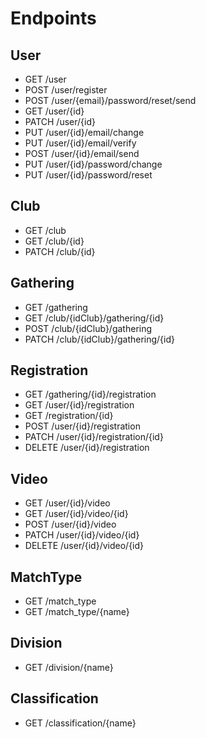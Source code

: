 # Endpoints

## User
- GET /user
- POST /user/register
- POST /user/{email}/password/reset/send
- GET /user/{id}
- PATCH /user/{id}
- PUT /user/{id}/email/change
- PUT /user/{id}/email/verify
- POST /user/{id}/email/send
- PUT /user/{id}/password/change
- PUT /user/{id}/password/reset

## Club
- GET /club
- GET /club/{id}
- PATCH /club/{id}

## Gathering
- GET /gathering
- GET /club/{idClub}/gathering/{id}
- POST /club/{idClub}/gathering
- PATCH /club/{idClub}/gathering/{id}

## Registration
- GET /gathering/{id}/registration
- GET /user/{id}/registration
- GET /registration/{id}
- POST /user/{id}/registration
- PATCH /user/{id}/registration/{id}
- DELETE /user/{id}/registration

## Video
- GET /user/{id}/video
- GET /user/{id}/video/{id}
- POST /user/{id}/video
- PATCH /user/{id}/video/{id}
- DELETE /user/{id}/video/{id}

## MatchType
- GET /match_type
- GET /match_type/{name}

## Division
- GET /division/{name}

## Classification
- GET /classification/{name}
